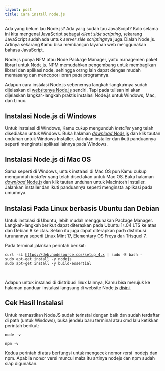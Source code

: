 ```yaml
---
layout: post
title: Cara install node.js
---
```


<p>Ada yang belum tau Node.js? Ada yang sudah tau JavaScript? Kalo selama ini kita mengenal JavaScript sebagai <em>client side scripting</em>, sekarang JavaScript sudah ada untuk <em>server side scripting</em>nya juga. Dialah Node.js. Artinya sekarang Kamu bisa membangun&nbsp;layanan&nbsp;web menggunakan bahasa JavaScript.</p> 
<p>Node.js punya NPM atau Node Package Manager, yaitu managemen paket librari untuk Node.js. NPM memudahkan pengembang untuk membagikan librari dan aplikasi node, sehingga orang lain dapat dengan mudah memasang dan mencopot librari pada programnya.</p> 
<p>Adapun cara instalasi Node.js sebenernya langkah-langkahnya sudah dijelaskan di <a href="https://nodejs.org/en/download/" target="_blank">websitenya Node.js</a> sendiri. Tapi pada tulisan ini&nbsp;akan dijelaskan&nbsp;langkah-langkah praktis instalasi Node.js untuk Windows, Mac, dan Linux.</p> 
<h2>Instalasi Node.js di Windows</h2> 
<p>Untuk instalasi di Windows, Kamu cukup mengunduh <em>installer</em> yang telah disediakan  untuk Windows. Buka halaman <a href="https://nodejs.org/en/download/" target="_blank"><em>download</em> Node.js</a> dan&nbsp;klik&nbsp;tautan unduhan  untuk Windows Installer. Jalankan installer dan ikuti panduannya seperti menginstal aplikasi lainnya pada Windows.</p> 
<h2>Instalasi Node.js di&nbsp;Mac OS</h2> 
<p>Sama seperti di Windows, untuk instalasi di&nbsp;Mac OS pun&nbsp;Kamu cukup mengunduh <em>installer</em> yang telah disediakan untuk Mac OS. Buka halaman <a href="https://nodejs.org/en/download/" target="_blank"><em>download</em> Node.js</a> dan&nbsp;klik&nbsp;tautan unduhan untuk Macintosh&nbsp;Installer. Jalankan installer dan ikuti panduannya seperti menginstal aplikasi pada umumnya.</p> 
<h2>Instalasi Pada&nbsp;Linux berbasis Ubuntu dan Debian</h2> 
<p>Untuk instalasi di Ubuntu,&nbsp;lebih mudah menggunakan Package Manager. Langkah-langkah  berikut dapat diterapkan pada Ubuntu 14.04 LTS ke atas dan Debian 8 ke atas. Selain itu  juga dapat diterapkan pada distribusi turunannya seperti Linux Mint 17, Elementary OS Freya dan Trisquel 7.</p> 
<p>Pada terminal jalankan perintah berikut:</p> 
<p><code>curl -sL <a href="https://deb.nodesource.com/setup_4.x">https://deb.nodesource.com/setup_4.x</a> | sudo -E bash -</code> <br> <code>sudo apt-get install -y nodejs</code> <br> <code>sudo apt-get install -y build-essential</code></p> <br> 

<p>Adapun untuk instalasi di distribusi linux lainnya, Kamu bisa&nbsp;merujuk ke halaman panduan instalasi langsung di website Node.js <a href="https://nodejs.org/en/download/package-manager/" target="_blank">disini</a>. </p> 
<h2>Cek Hasil Instalasi</h2> 
<p>Untuk memastikan NodeJS sudah terinstal dengan baik dan sudah terdaftar di path (untuk Windows), buka jendela baru terminal atau&nbsp;cmd lalu ketikkan perintah berikut:</p> 
<p><code>node -v</code></p> <p><code>npm -v</code></p> 
<p>Kedua perintah di atas berfungsi untuk mengecek nomor versi &nbsp;nodejs dan npm. Apabila nomor versi muncul maka itu artinya nodejs dan npm sudah siap digunakan.</p>